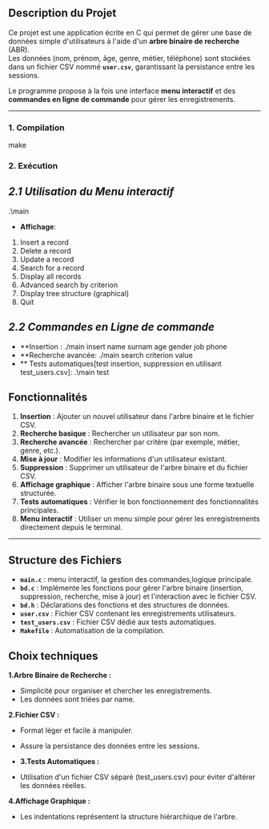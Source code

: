 ## **Description du Projet**

Ce projet est une application écrite en C qui permet de gérer une base de données simple d'utilisateurs à l'aide d'un **arbre binaire de recherche** (ABR).  
Les données (nom, prénom, âge, genre, métier, téléphone) sont stockées dans un fichier CSV nommé **`user.csv`**, garantissant la persistance entre les sessions.

Le programme propose à la fois une interface **menu interactif** et des **commandes en ligne de commande** pour gérer les enregistrements.

---
### **1. Compilation**
   make
   
 ### **2. Exécution**
 ## *2.1 Utilisation du Menu interactif*
 .\main
 
 - **Affichage**:
1. Insert a record
2. Delete a record
3. Update a record
4. Search for a record
5. Display all records
6. Advanced search by criterion
7. Display tree structure (graphical)
0. Quit


 ## *2.2 Commandes en Ligne de commande*
 - **Insertion : ./main insert name surnam age gender job phone
 - **Recherche avancée: ./main search criterion value
 - ** Tests automatiques[test insertion, suppression en utilisant test_users.csv]: .\main test

## **Fonctionnalités**

1. **Insertion** : Ajouter un nouvel utilisateur dans l'arbre binaire et le fichier CSV.
2. **Recherche basique** : Rechercher un utilisateur par son nom.
3. **Recherche avancée** : Rechercher par critère (par exemple, métier, genre, etc.).
4. **Mise à jour** : Modifier les informations d'un utilisateur existant.
5. **Suppression** : Supprimer un utilisateur de l'arbre binaire et du fichier CSV.
6. **Affichage graphique** : Afficher l'arbre binaire sous une forme textuelle structurée.
7. **Tests automatiques** : Vérifier le bon fonctionnement des fonctionnalités principales.
8. **Menu interactif** : Utiliser un menu simple pour gérer les enregistrements directement depuis le terminal.

---

## **Structure des Fichiers**

- **`main.c`** : menu interactif, la gestion des commandes,logique principale.
- **`bd.c`** : Implémente les fonctions pour gérer l'arbre binaire (insertion, suppression, recherche, mise à jour) et l'interaction avec le fichier CSV.
- **`bd.h`** : Déclarations des fonctions et des structures de données.
- **`user.csv`** : Fichier CSV contenant les enregistrements utilisateurs.
- **`test_users.csv`** : Fichier CSV dédié aux tests automatiques.
- **`Makefile`** : Automatisation de la compilation.


## **Choix techniques**
**1.Arbre Binaire de Recherche :**
- Simplicité pour organiser et chercher les enregistrements.
- Les données sont triées par name.
  
**2.Fichier CSV :**
- Format léger et facile à manipuler.
- Assure la persistance des données entre les sessions.

- **3.Tests Automatiques :**
- Utilisation d'un fichier CSV séparé (test_users.csv) pour éviter d'altérer les données réelles.

**4.Affichage Graphique :**
- Les indentations représentent la structure hiérarchique de l'arbre.
 
